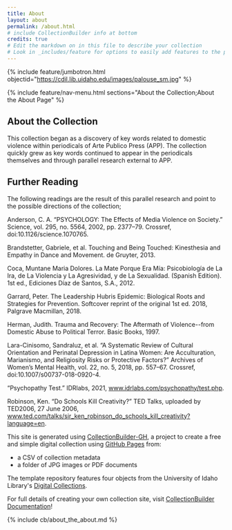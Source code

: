 ```yaml
---
title: About
layout: about
permalink: /about.html
# include CollectionBuilder info at bottom
credits: true
# Edit the markdown on in this file to describe your collection
# Look in _includes/feature for options to easily add features to the page
---
```


{% include feature/jumbotron.html objectid="https://cdil.lib.uidaho.edu/images/palouse_sm.jpg" %}

{% include feature/nav-menu.html sections="About the Collection;About the About Page" %}

## About the Collection 

This collection began as a discovery of key words related to domestic violence within periodicals of Arte Publico Press (APP). The collection quickly grew as key words continued to appear in the periodicals themselves and through parallel research external to APP. 

## Further Reading 

The following readings are the result of this parallel research and point to the possible directions of the collection;

Anderson, C. A. “PSYCHOLOGY: The Effects of Media Violence on Society.” Science, vol. 295, no. 5564, 2002, pp. 2377–79. Crossref, doi:10.1126/science.1070765.

Brandstetter, Gabriele, et al. Touching and Being Touched: Kinesthesia and Empathy in Dance and Movement. de Gruyter, 2013.

Coca, Muntane Maria Dolores. La Mate Porque Era Mía: Psicobiología de La Ira, de La Violencia y La Agresividad, y de La Sexualidad. (Spanish Edition). 1st ed., Ediciones Díaz de Santos, S.A., 2012.

Garrard, Peter. The Leadership Hubris Epidemic: Biological Roots and Strategies for Prevention. Softcover reprint of the original 1st ed. 2018, Palgrave Macmillan, 2018.

Herman, Judith. Trauma and Recovery: The Aftermath of Violence--from Domestic Abuse to Political Terror. Basic Books, 1997.

Lara-Cinisomo, Sandraluz, et al. “A Systematic Review of Cultural Orientation and Perinatal Depression in Latina Women: Are Acculturation, Marianismo, and Religiosity Risks or Protective Factors?” Archives of Women’s Mental Health, vol. 22, no. 5, 2018, pp. 557–67. Crossref, doi:10.1007/s00737-018-0920-4.

“Psychopathy Test.” IDRlabs, 2021, www.idrlabs.com/psychopathy/test.php.

Robinson, Ken. “Do Schools Kill Creativity?” TED Talks, uploaded by TED2006, 27 June 2006, www.ted.com/talks/sir_ken_robinson_do_schools_kill_creativity?language=en.



This site is generated using [CollectionBuilder-GH](https://collectionbuilding.github.io/gh/), a project to create a free and simple digital collection using [GitHub Pages](https://pages.github.com/) from: 

- a CSV of collection metadata
- a folder of JPG images or PDF documents

The template repository features four objects from the University of Idaho Library's [Digital Collections](https://www.lib.uidaho.edu/digital). 

For full details of creating your own collection site, visit [CollectionBuilder Documentation](https://collectionbuilder.github.io/cb-docs/)!

{% include cb/about_the_about.md %} 
